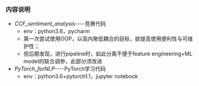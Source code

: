 ### 内容说明
- _CCF_sentiment_analysis_----竞赛代码
  - env：python3.6，pycharm
  - 第一次尝试使用OOP，以高内聚低耦合的目标，欲提高使用便利性与可维护性；
  - 但后期发现，进行pipeline时，如此分离不便于feature engineering+ML model的联合调参，此部分须改进
- _PyTorch_forNLP_----PyTorch学习代码
  - env：python3.6+pytorch1.1，jupyter notebook

